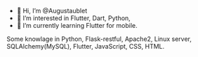- 👋 Hi, I’m @Augustaublet
- 👀 I’m interested in Flutter, Dart, Python,
- 🌱 I’m currently learning Flutter for mobile.

Some knowlage in Python, Flask-restful, Apache2, Linux server, SQLAlchemy(MySQL), Flutter, JavaScript, CSS, HTML. 


<!---
Augustaublet/Augustaublet is a ✨ special ✨ repository because its `README.md` (this file) appears on your GitHub profile.
You can click the Preview link to take a look at your changes.
--->
